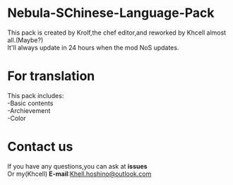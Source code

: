 # Nebula-SChinese-Language-Pack
This pack is created by Krolf,the chef editor,and reworked by Khcell almost all.(Maybe?)<br>It'll always update in 24 hours when the mod NoS updates.
# For translation
This pack includes:<br> -Basic contents<br> -Archievement<br> -Color
# Contact us
If you have any questions,you can ask at <b>issues</b><br>Or my(Khcell)<b> E-mail</b>:Khell.hoshino@outlook.com
